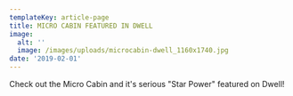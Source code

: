 ```yaml
---
templateKey: article-page
title: MICRO CABIN FEATURED IN DWELL
image:
  alt: ''
  image: /images/uploads/microcabin-dwell_1160x1740.jpg
date: '2019-02-01'
---
```

Check out the Micro Cabin and it's serious "Star Power" featured on Dwell!
